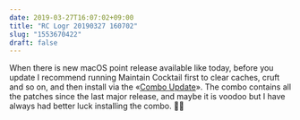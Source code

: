 ```yaml
---
date: 2019-03-27T16:07:02+09:00
title: "RC Logr 20190327 160702"
slug: "1553670422"
draft: false
---
```


When there is new macOS point release available like today, before you update I recommend running Maintain Cocktail first to clear caches, cruft and so on, and then install via the «[Combo Update](https://support.apple.com/kb/DL1996?viewlocale=en_US&locale=en_US)». The combo contains all the patches since the last major release, and maybe it is voodoo but I have always had better luck installing the combo. 🗿
